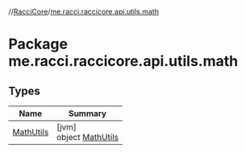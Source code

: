 //[RacciCore](../../index.md)/[me.racci.raccicore.api.utils.math](index.md)

# Package me.racci.raccicore.api.utils.math

## Types

| Name | Summary |
|---|---|
| [MathUtils](-math-utils/index.md) | [jvm]<br>object [MathUtils](-math-utils/index.md) |
